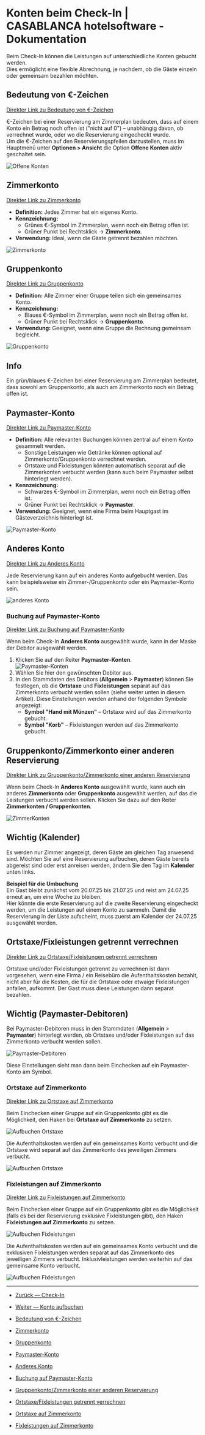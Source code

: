 # Konten beim Check-In | CASABLANCA hotelsoftware - Dokumentation

Beim Check-In können die Leistungen auf unterschiedliche Konten gebucht werden.  
Dies ermöglicht eine flexible Abrechnung, je nachdem, ob die Gäste einzeln oder gemeinsam bezahlen möchten.

## Bedeutung von €-Zeichen

[Direkter Link zu Bedeutung von €-Zeichen](https://docs.casablanca.at/desktop/check_in/check_in_accounts/#bedeutung-von--zeichen)

€-Zeichen bei einer Reservierung am Zimmerplan bedeuten, dass auf einem Konto ein Betrag noch offen ist ("nicht auf 0") – unabhängig davon, ob verrechnet wurde, oder wo die Reservierung eingecheckt wurde.  
Um die €-Zeichen auf den Reservierungspfeilen darzustellen, muss im Hauptmenü unter **Optionen > Ansicht** die Option **Offene Konten** aktiv geschaltet sein.

![Offene Konten](https://docs.casablanca.at/assets/images/offene_konten-9cd0f42024a654b4c81396474a56f107.png "Offene Konten")

## Zimmerkonto

[Direkter Link zu Zimmerkonto](https://docs.casablanca.at/desktop/check_in/check_in_accounts/#zimmerkonto)

* **Definition:** Jedes Zimmer hat ein eigenes Konto.
* **Kennzeichnung:**
  * Grünes €-Symbol im Zimmerplan, wenn noch ein Betrag offen ist.
  * Grüner Punkt bei Rechtsklick → **Zimmerkonto**.
* **Verwendung:** Ideal, wenn die Gäste getrennt bezahlen möchten.

![Zimmerkonto](https://docs.casablanca.at/assets/images/zimmerkonto-b7c8904d63430c827b733a3516e8ab98.png "Zimmerkonto")

## Gruppenkonto

[Direkter Link zu Gruppenkonto](https://docs.casablanca.at/desktop/check_in/check_in_accounts/#gruppenkonto)

* **Definition:** Alle Zimmer einer Gruppe teilen sich ein gemeinsames Konto.
* **Kennzeichnung:**
  * Blaues €-Symbol im Zimmerplan, wenn noch ein Betrag offen ist.
  * Grüner Punkt bei Rechtsklick → **Gruppenkonto**.
* **Verwendung:** Geeignet, wenn eine Gruppe die Rechnung gemeinsam begleicht.

![Gruppenkonto](https://docs.casablanca.at/assets/images/gruppenkonto-56116bcc7bd0270583e17257f12a1fbe.png "Gruppenkonto")

## Info

Ein grün/blaues €-Zeichen bei einer Reservierung am Zimmerplan bedeutet, dass sowohl am Gruppenkonto, als auch am Zimmerkonto noch ein Betrag offen ist.

## Paymaster-Konto

[Direkter Link zu Paymaster-Konto](https://docs.casablanca.at/desktop/check_in/check_in_accounts/#paymaster-konto)

* **Definition:** Alle relevanten Buchungen können zentral auf einem Konto gesammelt werden.
  * Sonstige Leistungen wie Getränke können optional auf Zimmerkonto/Gruppenkonto verrechnet werden.
  * Ortstaxe und Fixleistungen könnten automatisch separat auf die Zimmerkonten verbucht werden (kann auch beim Paymaster selbst hinterlegt werden).
* **Kennzeichnung:**
  * Schwarzes €-Symbol im Zimmerplan, wenn noch ein Betrag offen ist.
  * Grüner Punkt bei Rechtsklick → **Paymaster**.
* **Verwendung:** Geeignet, wenn eine Firma beim Hauptgast im Gästeverzeichnis hinterlegt ist.

![Paymaster-Konto](https://docs.casablanca.at/assets/images/paymasterkonto-97fd77395c6df0210903a5110a42f78f.png "Paymaster-Konto")

## Anderes Konto

[Direkter Link zu Anderes Konto](https://docs.casablanca.at/desktop/check_in/check_in_accounts/#anderes-konto)

Jede Reservierung kann auf ein anderes Konto aufgebucht werden. Das kann beispielsweise ein Zimmer-/Gruppenkonto oder ein Paymaster-Konto sein.

![anderes Konto](https://docs.casablanca.at/assets/images/anderes_konto-bb3b2790148bb712fc42a4c2ecd6d017.png "anderes Konto")

### Buchung auf Paymaster-Konto

[Direkter Link zu Buchung auf Paymaster-Konto](https://docs.casablanca.at/desktop/check_in/check_in_accounts/#buchung-auf-paymaster-konto)

Wenn beim Check-In **Anderes Konto** ausgewählt wurde, kann in der Maske der Debitor ausgewählt werden.

1. Klicken Sie auf den Reiter **Paymaster-Konten**.  
   ![Paymaster-Konten](https://docs.casablanca.at/assets/images/paymasterkonten-77d63b7ebaf4ef823439583612245a26.png "Paymaster-Konten")
2. Wählen Sie hier den gewünschten Debitor aus.
3. In den Stammdaten des Debitors (**Allgemein** > **Paymaster**) können Sie festlegen, ob die **Ortstaxe** und **Fixleistungen** separat auf das Zimmerkonto verbucht werden sollen (siehe weiter unten in diesem Artikel). Diese Einstellungen werden anhand der folgenden Symbole angezeigt:
   * **Symbol "Hand mit Münzen"** – Ortstaxe wird auf das Zimmerkonto gebucht.
   * **Symbol "Korb"** – Fixleistungen werden auf das Zimmerkonto gebucht.

## Gruppenkonto/Zimmerkonto einer anderen Reservierung

[Direkter Link zu Gruppenkonto/Zimmerkonto einer anderen Reservierung](https://docs.casablanca.at/desktop/check_in/check_in_accounts/#gruppenkontozimmerkonto-einer-anderen-reservierung)

Wenn beim Check-In **Anderes Konto** ausgewählt wurde, kann auch ein anderes **Zimmerkonto** oder **Gruppenkonto** ausgewählt werden, auf das die Leistungen verbucht werden sollen. Klicken Sie dazu auf den Reiter **Zimmerkonten / Gruppenkonten**.

![ZimmerKonten](https://docs.casablanca.at/assets/images/zimmerkonten-e1f1b9a44da4a75fa0cc16754a7b264c.png "ZimmerKonten")

## Wichtig (Kalender)

Es werden nur Zimmer angezeigt, deren Gäste am gleichen Tag anwesend sind. Möchten Sie auf eine Reservierung aufbuchen, deren Gäste bereits abgereist sind oder erst anreisen werden, ändern Sie den Tag im **Kalender** unten links.

**Beispiel für die Umbuchung**  
Ein Gast bleibt zunächst vom 20.07.25 bis 21.07.25 und reist am 24.07.25 erneut an, um eine Woche zu bleiben.  
Hier könnte die erste Reservierung auf die zweite Reservierung eingecheckt werden, um die Leistungen auf einem Konto zu sammeln. Damit die Reservierung in der Liste aufscheint, muss zuerst am Kalender der 24.07.25 ausgewählt werden.

## Ortstaxe/Fixleistungen getrennt verrechnen

[Direkter Link zu Ortstaxe/Fixleistungen getrennt verrechnen](https://docs.casablanca.at/desktop/check_in/check_in_accounts/#ortstaxefixleistungen-getrennt-verrechnen)

Ortstaxe und/oder Fixleistungen getrennt zu verrechnen ist dann vorgesehen, wenn eine Firma / ein Reisebüro die Aufenthaltskosten bezahlt, nicht aber für die Kosten, die für die Ortstaxe oder etwaige Fixleistungen anfallen, aufkommt. Der Gast muss diese Leistungen dann separat bezahlen.

## Wichtig (Paymaster-Debitoren)

Bei Paymaster-Debitoren muss in den Stammdaten (**Allgemein** > **Paymaster**) hinterlegt werden, ob Ortstaxe und/oder Fixleistungen auf das Zimmerkonto verbucht werden sollen.

![Paymaster-Debitoren](https://docs.casablanca.at/assets/images/allgemein_paymaster-ed6876d4c7a6037aa4f738e9dc53aab6.png "Paymaster-Debitoren")

Diese Einstellungen sieht man dann beim Einchecken auf ein Paymaster-Konto am Symbol.

### Ortstaxe auf Zimmerkonto

[Direkter Link zu Ortstaxe auf Zimmerkonto](https://docs.casablanca.at/desktop/check_in/check_in_accounts/#ortstaxe-auf-zimmerkonto)

Beim Einchecken einer Gruppe auf ein Gruppenkonto gibt es die Möglichkeit, den Haken bei **Ortstaxe auf Zimmerkonto** zu setzen.

![Aufbuchen Ortstaxe](https://docs.casablanca.at/assets/images/aufbuchen_ortstaxe-e0d14d0ceb4e2f179244979c40c66269.png "Aufbuchen Ortstaxe")

Die Aufenthaltskosten werden auf ein gemeinsames Konto verbucht und die Ortstaxe wird separat auf das Zimmerkonto des jeweiligen Zimmers verbucht.

![Aufbuchen Ortstaxe](https://docs.casablanca.at/assets/images/ortstaxe-4c3d775bc0c8c8a5217e41e778579d1f.png "Aufbuchen Ortstaxe")

### Fixleistungen auf Zimmerkonto

[Direkter Link zu Fixleistungen auf Zimmerkonto](https://docs.casablanca.at/desktop/check_in/check_in_accounts/#fixleistungen-auf-zimmerkonto)

Beim Einchecken einer Gruppe auf ein Gruppenkonto gibt es die Möglichkeit (falls es bei der Reservierung exklusive Fixleistungen gibt), den Haken **Fixleistungen auf Zimmerkonto** zu setzen.

![Aufbuchen Fixleistungen](https://docs.casablanca.at/assets/images/aufbuchen_fix-d6199b07e990594d4cfe515ae0e37f38.png "Aufbuchen Fixleistungen")

Die Aufenthaltskosten werden auf ein gemeinsames Konto verbucht und die exklusiven Fixleistungen werden separat auf das Zimmerkonto des jeweiligen Zimmers verbucht. Inklusivleistungen werden weiterhin auf das gemeinsame Konto verbucht.

![Aufbuchen Fixleistungen](https://docs.casablanca.at/assets/images/fixleistungen-8eca9982a78f87a2e9a74fc906b7862f.png "Aufbuchen Fixleistungen")

---

* [Zurück — Check-In](https://docs.casablanca.at/desktop/check_in/)
* [Weiter — Konto aufbuchen](https://docs.casablanca.at/desktop/check_in/check_in_booking)

* [Bedeutung von €-Zeichen](https://docs.casablanca.at/desktop/check_in/check_in_accounts/#bedeutung-von--zeichen)
* [Zimmerkonto](https://docs.casablanca.at/desktop/check_in/check_in_accounts/#zimmerkonto)
* [Gruppenkonto](https://docs.casablanca.at/desktop/check_in/check_in_accounts/#gruppenkonto)
* [Paymaster-Konto](https://docs.casablanca.at/desktop/check_in/check_in_accounts/#paymaster-konto)
* [Anderes Konto](https://docs.casablanca.at/desktop/check_in/check_in_accounts/#anderes-konto)
* [Buchung auf Paymaster-Konto](https://docs.casablanca.at/desktop/check_in/check_in_accounts/#buchung-auf-paymaster-konto)
* [Gruppenkonto/Zimmerkonto einer anderen Reservierung](https://docs.casablanca.at/desktop/check_in/check_in_accounts/#gruppenkontozimmerkonto-einer-anderen-reservierung)
* [Ortstaxe/Fixleistungen getrennt verrechnen](https://docs.casablanca.at/desktop/check_in/check_in_accounts/#ortstaxefixleistungen-getrennt-verrechnen)
* [Ortstaxe auf Zimmerkonto](https://docs.casablanca.at/desktop/check_in/check_in_accounts/#ortstaxe-auf-zimmerkonto)
* [Fixleistungen auf Zimmerkonto](https://docs.casablanca.at/desktop/check_in/check_in_accounts/#fixleistungen-auf-zimmerkonto)